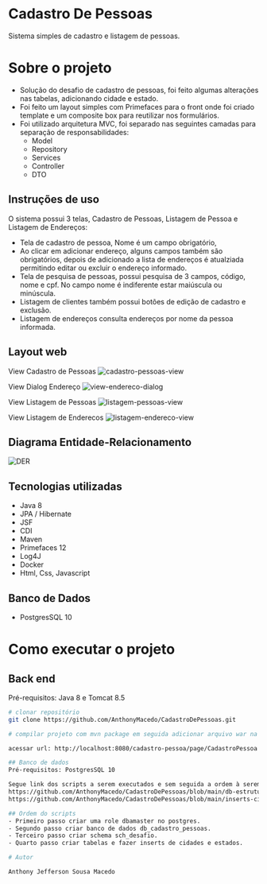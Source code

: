 # Cadastro De Pessoas

Sistema simples de cadastro e listagem de pessoas.

# Sobre o projeto

- Solução do desafio de cadastro de pessoas, foi feito algumas alterações nas tabelas, adicionando cidade e estado. 
- Foi feito um layout simples com Primefaces para o front onde foi criado template e um composite box para reutilizar nos formulários.
- Foi utilizado arquitetura MVC, foi separado nas seguintes camadas para separação de responsabilidades:
  * Model
  * Repository
  * Services
  * Controller
  * DTO

## Instruções de uso
O sistema possui 3 telas, Cadastro de Pessoas, Listagem de Pessoa e Listagem de Endereços:
- Tela de cadastro de pessoa, Nome é um campo obrigatório,
- Ao clicar em adicionar endereço, alguns campos também são obrigatórios, depois de adicionado a lista de endereços é atualziada permitindo editar ou excluir o endereço informado.
- Tela de pesquisa de pessoas, possui pesquisa de 3 campos, código, nome e cpf. No campo nome é indiferente estar maiúscula ou minúscula.
- Listagem de clientes também possui botões de edição de cadastro e exclusão.
- Listagem de endereços consulta endereços por nome da pessoa informada.

## Layout web
View Cadastro de Pessoas
![cadastro-pessoas-view](https://github.com/AnthonyMacedo/CadastroDePessoas/assets/47399385/dbdbb33b-e946-42d2-a660-25f4885e5236)


View Dialog Endereço
![view-endereco-dialog](https://github.com/AnthonyMacedo/CadastroDePessoas/assets/47399385/f57e96b3-4b94-4e9d-8d2d-e9059ec0df2c)


View Listagem de Pessoas
![listagem-pessoas-view](https://github.com/AnthonyMacedo/CadastroDePessoas/assets/47399385/637d5ac3-7028-4883-a73f-10eac4cca2c9)


View Listagem de Enderecos
![listagem-endereco-view](https://github.com/AnthonyMacedo/CadastroDePessoas/assets/47399385/cd2c2c18-fdd4-4541-9d5e-eec86a6973e3)


## Diagrama Entidade-Relacionamento
![DER](https://github.com/AnthonyMacedo/CadastroDePessoas/assets/47399385/1b3a0ba9-3695-4f23-859f-c441b5aa0ee0)


## Tecnologias utilizadas
- Java 8
- JPA / Hibernate
- JSF
- CDI
- Maven
- Primefaces 12
- Log4J
- Docker
- Html, Css, Javascript
  
## Banco de Dados
- PostgresSQL 10


# Como executar o projeto

## Back end
Pré-requisitos: Java 8 e Tomcat 8.5

```bash
# clonar repositório
git clone https://github.com/AnthonyMacedo/CadastroDePessoas.git

# compilar projeto com mvn package em seguida adicionar arquivo war na pasta SEU_DIR_TOMCAT\webapp do tomcat e depois executar na pasta SEU_DIR_TOMCAT\bin\startup.bat

acessar url: http://localhost:8080/cadastro-pessoa/page/CadastroPessoa.xhtml

## Banco de dados
Pré-requisitos: PostgresSQL 10

Segue link dos scripts a serem executados e sem seguida a ordem à serem executados.
https://github.com/AnthonyMacedo/CadastroDePessoas/blob/main/db-estrutura-script.sql
https://github.com/AnthonyMacedo/CadastroDePessoas/blob/main/inserts-cidade-estado-script.sql

## Ordem do scripts
- Primeiro passo criar uma role dbamaster no postgres.
- Segundo passo criar banco de dados db_cadastro_pessoas.
- Terceiro passo criar schema sch_desafio.
- Quarto passo criar tabelas e fazer inserts de cidades e estados.

# Autor

Anthony Jefferson Sousa Macedo


